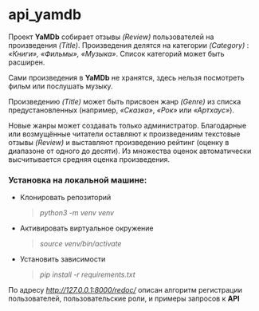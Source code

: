 # api_yamdb

Проект **YaMDb** собирает отзывы _(Review)_ пользователей на произведения _(Title)_. 
Произведения делятся на категории _(Category)_ : _«Книги», «Фильмы», «Музыка»_. Список категорий может быть расширен.

Сами произведения в **YaMDb** не хранятся, здесь нельзя посмотреть фильм или послушать музыку. 

Произведению _(Title)_ может быть присвоен жанр _(Genre)_ из списка предустановленных (например, _«Сказка»_, _«Рок»_ или _«Артхаус»_). 

Новые жанры может создавать только администратор. Благодарные или возмущённые читатели оставляют к произведениям текстовые отзывы _(Review)_ и выставляют произведению рейтинг (оценку в диапазоне от одного до десяти). Из множества оценок автоматически высчитывается средняя оценка произведения.

### Установка на локальной машине:
* Клонировать репозиторий
  >*python3 -m venv venv*
* Активировать виртуальное окружение
  >*source venv/bin/activate*
* Установить зависимости
  >*pip install -r requirements.txt*
  
По адресу _http://127.0.0.1:8000/redoc/_ описан алгоритм регистрации пользователей, пользовательские роли, и примеры запросов к **API**